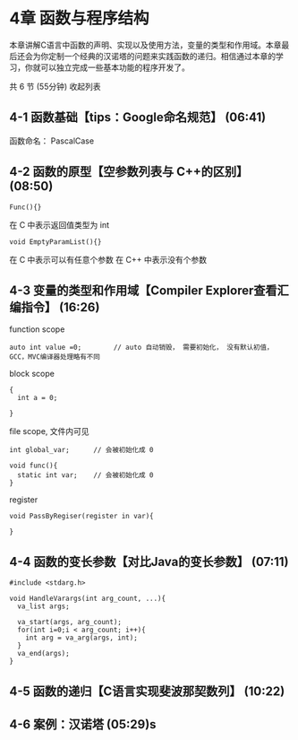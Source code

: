 # 4章 函数与程序结构
本章讲解C语言中函数的声明、实现以及使用方法，变量的类型和作用域。本章最后还会为你定制一个经典的汉诺塔的问题来实践函数的递归。相信通过本章的学习，你就可以独立完成一些基本功能的程序开发了。

共 6 节 (55分钟) 收起列表

## 4-1 函数基础【tips：Google命名规范】 (06:41)
函数命名： PascalCase


## 4-2 函数的原型【空参数列表与 C++的区别】 (08:50)
```
Func(){}
```
在 C 中表示返回值类型为 int


```
void EmptyParamList(){}
```
在 C 中表示可以有任意个参数
在 C++ 中表示没有个参数


## 4-3 变量的类型和作用域【Compiler Explorer查看汇编指令】 (16:26)
function scope
```
auto int value =0;        // auto 自动销毁， 需要初始化， 没有默认初值，GCC，MVC编译器处理略有不同

```

block scope
```
{
  int a = 0;

}
```

file scope, 文件内可见

```
int global_var;      // 会被初始化成 0 

void func(){
  static int var;    // 会被初始化成 0 
}
```

register
```
void PassByRegiser(register in var){

}
```


## 4-4 函数的变长参数【对比Java的变长参数】 (07:11)
```
#include <stdarg.h>

void HandleVarargs(int arg_count, ...){
  va_list args;
  
  va_start(args, arg_count);
  for(int i=0;i < arg_count; i++){
    int arg = va_arg(args, int);
  }
  va_end(args);
}
```

## 4-5 函数的递归【C语言实现斐波那契数列】 (10:22)

## 4-6 案例：汉诺塔 (05:29)s